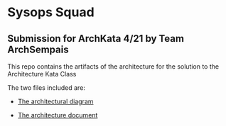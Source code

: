 # Sysops Squad

## Submission for ArchKata 4/21 by Team ArchSempais

This repo contains the artifacts of the architecture for the solution to the Architecture Kata Class 

The two files included are:
* [The architectural diagram](Architecture-ComponentsAndCommunication.pdf)

* [The architecture document](SysopsSquadArchitecture-TeamArchSempais.pdf)


